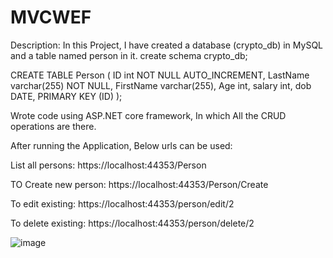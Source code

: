 # MVCWEF

Description: In this Project, I have created a database (crypto_db) in MySQL and a table named person in it.
create schema crypto_db;

CREATE TABLE Person (
    ID int NOT NULL AUTO_INCREMENT,
    LastName varchar(255) NOT NULL,
    FirstName varchar(255),
    Age int,
    salary int,
    dob DATE,
    PRIMARY KEY (ID)
);


Wrote code using ASP.NET core framework, In which All the CRUD operations are there.

After running the Application, Below urls can be used: 

List all persons: https://localhost:44353/Person

TO Create new person: https://localhost:44353/Person/Create

To edit existing: https://localhost:44353/person/edit/2

To delete existing: https://localhost:44353/person/delete/2

![image](https://user-images.githubusercontent.com/32491392/139459903-8971adaa-c224-4291-ad07-174c30f4ec64.png)




